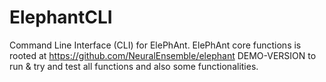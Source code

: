 ElephantCLI
===========

Command Line Interface (CLI) for ElePhAnt. ElePhAnt core functions is rooted at https://github.com/NeuralEnsemble/elephant
DEMO-VERSION to run & try and test all functions and also some functionalities.

